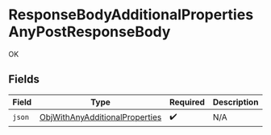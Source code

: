# ResponseBodyAdditionalPropertiesAnyPostResponseBody

OK


## Fields

| Field                                                                                   | Type                                                                                    | Required                                                                                | Description                                                                             |
| --------------------------------------------------------------------------------------- | --------------------------------------------------------------------------------------- | --------------------------------------------------------------------------------------- | --------------------------------------------------------------------------------------- |
| `json`                                                                                  | [ObjWithAnyAdditionalProperties](../../models/shared/ObjWithAnyAdditionalProperties.md) | :heavy_check_mark:                                                                      | N/A                                                                                     |